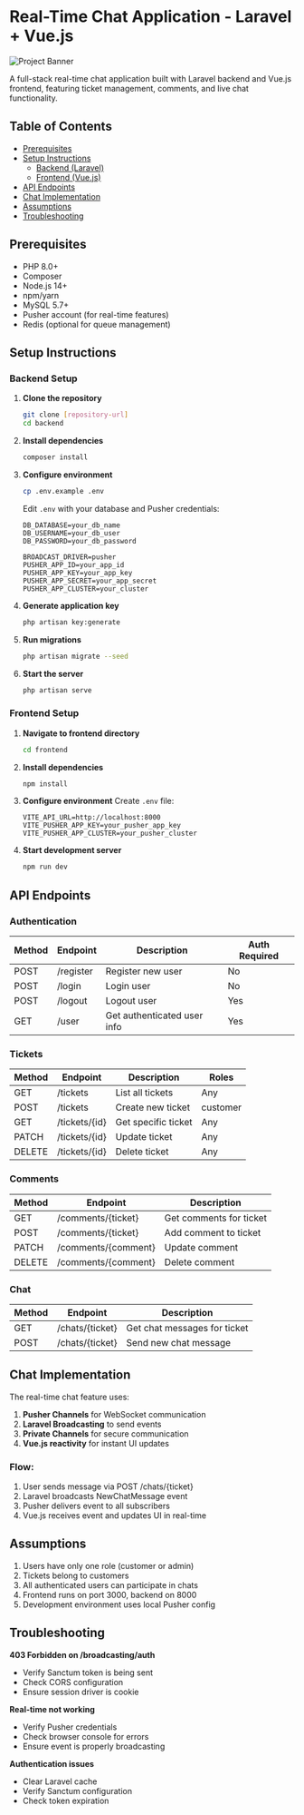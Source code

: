 # Real-Time Chat Application - Laravel + Vue.js

![Project Banner](https://via.placeholder.com/800x200?text=Laravel+Vue+RealTime+Chat)

A full-stack real-time chat application built with Laravel backend and Vue.js frontend, featuring ticket management, comments, and live chat functionality.

## Table of Contents
- [Prerequisites](#prerequisites)
- [Setup Instructions](#setup-instructions)
  - [Backend (Laravel)](#backend-setup)
  - [Frontend (Vue.js)](#frontend-setup)
- [API Endpoints](#api-endpoints)
- [Chat Implementation](#chat-implementation)
- [Assumptions](#assumptions)
- [Troubleshooting](#troubleshooting)

## Prerequisites

- PHP 8.0+
- Composer
- Node.js 14+
- npm/yarn
- MySQL 5.7+
- Pusher account (for real-time features)
- Redis (optional for queue management)

## Setup Instructions

### Backend Setup

1. **Clone the repository**
   ```bash
   git clone [repository-url]
   cd backend
   ```

2. **Install dependencies**
   ```bash
   composer install
   ```

3. **Configure environment**
   ```bash
   cp .env.example .env
   ```
   Edit `.env` with your database and Pusher credentials:
   ```env
   DB_DATABASE=your_db_name
   DB_USERNAME=your_db_user
   DB_PASSWORD=your_db_password

   BROADCAST_DRIVER=pusher
   PUSHER_APP_ID=your_app_id
   PUSHER_APP_KEY=your_app_key
   PUSHER_APP_SECRET=your_app_secret
   PUSHER_APP_CLUSTER=your_cluster
   ```

4. **Generate application key**
   ```bash
   php artisan key:generate
   ```

5. **Run migrations**
   ```bash
   php artisan migrate --seed
   ```

6. **Start the server**
   ```bash
   php artisan serve
   ```

### Frontend Setup

1. **Navigate to frontend directory**
   ```bash
   cd frontend
   ```

2. **Install dependencies**
   ```bash
   npm install
   ```

3. **Configure environment**
   Create `.env` file:
   ```env
   VITE_API_URL=http://localhost:8000
   VITE_PUSHER_APP_KEY=your_pusher_app_key
   VITE_PUSHER_APP_CLUSTER=your_pusher_cluster
   ```

4. **Start development server**
   ```bash
   npm run dev
   ```

## API Endpoints

### Authentication

| Method | Endpoint   | Description                | Auth Required |
|--------|------------|----------------------------|---------------|
| POST   | /register  | Register new user          | No            |
| POST   | /login     | Login user                 | No            |
| POST   | /logout    | Logout user                | Yes           |
| GET    | /user      | Get authenticated user info| Yes           |

### Tickets

| Method | Endpoint        | Description                     | Roles          |
|--------|-----------------|---------------------------------|----------------|
| GET    | /tickets        | List all tickets                | Any            |
| POST   | /tickets        | Create new ticket               | customer       |
| GET    | /tickets/{id}   | Get specific ticket             | Any            |
| PATCH  | /tickets/{id}   | Update ticket                   | Any            |
| DELETE | /tickets/{id}   | Delete ticket                   | Any            |

### Comments

| Method | Endpoint             | Description                     |
|--------|----------------------|---------------------------------|
| GET    | /comments/{ticket}   | Get comments for ticket         |
| POST   | /comments/{ticket}   | Add comment to ticket           |
| PATCH  | /comments/{comment}  | Update comment                  |
| DELETE | /comments/{comment}  | Delete comment                  |

### Chat

| Method | Endpoint          | Description                     |
|--------|-------------------|---------------------------------|
| GET    | /chats/{ticket}   | Get chat messages for ticket    |
| POST   | /chats/{ticket}   | Send new chat message           |

## Chat Implementation

The real-time chat feature uses:

1. **Pusher Channels** for WebSocket communication
2. **Laravel Broadcasting** to send events
3. **Private Channels** for secure communication
4. **Vue.js reactivity** for instant UI updates

### Flow:
1. User sends message via POST /chats/{ticket}
2. Laravel broadcasts NewChatMessage event
3. Pusher delivers event to all subscribers
4. Vue.js receives event and updates UI in real-time

## Assumptions

1. Users have only one role (customer or admin)
2. Tickets belong to customers
3. All authenticated users can participate in chats
4. Frontend runs on port 3000, backend on 8000
5. Development environment uses local Pusher config

## Troubleshooting

**403 Forbidden on /broadcasting/auth**
- Verify Sanctum token is being sent
- Check CORS configuration
- Ensure session driver is cookie

**Real-time not working**
- Verify Pusher credentials
- Check browser console for errors
- Ensure event is properly broadcasting

**Authentication issues**
- Clear Laravel cache
- Verify Sanctum configuration
- Check token expiration